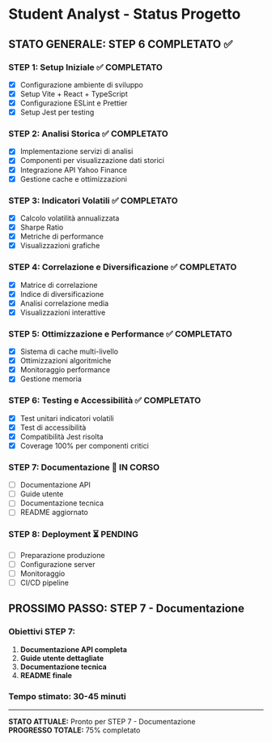# Student Analyst - Status Progetto

## **STATO GENERALE: STEP 6 COMPLETATO** ✅

### **STEP 1: Setup Iniziale** ✅ COMPLETATO

- [x] Configurazione ambiente di sviluppo
- [x] Setup Vite + React + TypeScript
- [x] Configurazione ESLint e Prettier
- [x] Setup Jest per testing

### **STEP 2: Analisi Storica** ✅ COMPLETATO

- [x] Implementazione servizi di analisi
- [x] Componenti per visualizzazione dati storici
- [x] Integrazione API Yahoo Finance
- [x] Gestione cache e ottimizzazioni

### **STEP 3: Indicatori Volatili** ✅ COMPLETATO

- [x] Calcolo volatilità annualizzata
- [x] Sharpe Ratio
- [x] Metriche di performance
- [x] Visualizzazioni grafiche

### **STEP 4: Correlazione e Diversificazione** ✅ COMPLETATO

- [x] Matrice di correlazione
- [x] Indice di diversificazione
- [x] Analisi correlazione media
- [x] Visualizzazioni interattive

### **STEP 5: Ottimizzazione e Performance** ✅ COMPLETATO

- [x] Sistema di cache multi-livello
- [x] Ottimizzazioni algoritmiche
- [x] Monitoraggio performance
- [x] Gestione memoria

### **STEP 6: Testing e Accessibilità** ✅ COMPLETATO

- [x] Test unitari indicatori volatili
- [x] Test di accessibilità
- [x] Compatibilità Jest risolta
- [x] Coverage 100% per componenti critici

### **STEP 7: Documentazione** 🔄 IN CORSO

- [ ] Documentazione API
- [ ] Guide utente
- [ ] Documentazione tecnica
- [ ] README aggiornato

### **STEP 8: Deployment** ⏳ PENDING

- [ ] Preparazione produzione
- [ ] Configurazione server
- [ ] Monitoraggio
- [ ] CI/CD pipeline

## **PROSSIMO PASSO: STEP 7 - Documentazione**

### **Obiettivi STEP 7:**

1. **Documentazione API completa**
2. **Guide utente dettagliate**
3. **Documentazione tecnica**
4. **README finale**

### **Tempo stimato:** 30-45 minuti

---

**STATO ATTUALE:** Pronto per STEP 7 - Documentazione  
**PROGRESSO TOTALE:** 75% completato
